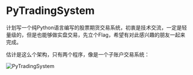 # PyTradingSystem
计划写一个纯Python语言编写的股票期货交易系统，初衷是技术交流，一定是轻量级的，但是也能够做实盘交易，先立个Flag，希望有对此感兴趣的朋友一起来完成。

估计是这么个架构，只有两个程序，像是一个子账户交易系统：

![PyTradingSystem](https://user-images.githubusercontent.com/83346523/136703630-34902333-8dea-48d8-9a90-a836dc60c157.jpg)

